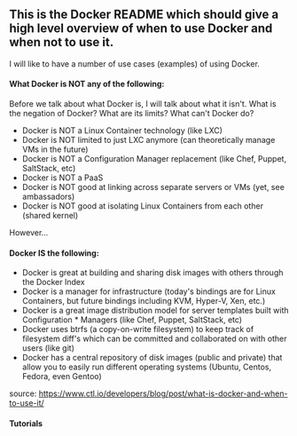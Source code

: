 ## This is the Docker README which should give a high level overview of when to use Docker and when not to use it. 
I will like to have a number of use cases (examples) of using Docker.


#### What Docker is NOT any of the following:

Before we talk about what Docker is, I will talk about what it isn't. What is the negation of Docker? What are its limits? What can't Docker do?
- Docker is NOT a Linux Container technology (like LXC)
- Docker is NOT limited to just LXC anymore (can theoretically manage VMs in the future)
- Docker is NOT a Configuration Manager replacement (like Chef, Puppet, SaltStack, etc)
- Docker is NOT a PaaS
- Docker is NOT good at linking across separate servers or VMs (yet, see ambassadors)
- Docker is NOT good at isolating Linux Containers from each other (shared kernel)

However...

#### Docker IS the following:

- Docker is great at building and sharing disk images with others through the Docker Index
- Docker is a manager for infrastructure (today's bindings are for Linux Containers, but future bindings including KVM, Hyper-V, Xen, etc.)
- Docker is a great image distribution model for server templates built with Configuration * Managers (like Chef, Puppet, SaltStack, etc)
- Docker uses btrfs (a copy-on-write filesystem) to keep track of filesystem diff's which can be committed and collaborated on with other users (like git)
- Docker has a central repository of disk images (public and private) that allow you to easily run different operating systems (Ubuntu, Centos, Fedora, even Gentoo)

source: https://www.ctl.io/developers/blog/post/what-is-docker-and-when-to-use-it/

#### Tutorials


####
